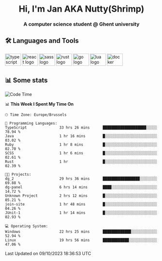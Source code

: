 <h1 align="center">Hi, I'm Jan AKA Nutty(Shrimp)</h1>
<h3 align="center">A computer science student @ Ghent university</h3>

<h2 align="left">🛠️ Languages and Tools</h2>

###

<div align="left">
  <img src="https://cdn.jsdelivr.net/gh/devicons/devicon/icons/typescript/typescript-original.svg" height="40" width="52" alt="typescript logo"  />
  <img src="https://cdn.jsdelivr.net/gh/devicons/devicon/icons/react/react-original.svg" height="40" width="52" alt="react logo"  />
  <img src="https://cdn.jsdelivr.net/gh/devicons/devicon/icons/sass/sass-original.svg" height="40" width="52" alt="sass logo"  />
  <img src="https://cdn.jsdelivr.net/gh/devicons/devicon/icons/rust/rust-plain.svg" height="40" width="52" alt="rust logo"  />
  <img src="https://cdn.jsdelivr.net/gh/devicons/devicon/icons/go/go-original.svg" height="40" width="52" alt="go logo"  />
  <img src="https://cdn.jsdelivr.net/gh/devicons/devicon/icons/lua/lua-original.svg" height="40" width="52" alt="lua logo"  />
  <img src="https://cdn.jsdelivr.net/gh/devicons/devicon/icons/docker/docker-original.svg" height="40" width="52" alt="docker logo"  />
</div>

<h2>📊 Some stats</h2>

<!--START_SECTION:waka-->
![Code Time](http://img.shields.io/badge/Code%20Time-3%2C757%20hrs%2039%20mins-blue)

📊 **This Week I Spent My Time On** 

```text
🕑︎ Time Zone: Europe/Brussels

💬 Programming Languages: 
TypeScript               33 hrs 26 mins      ████████████████████░░░░░   78.94 % 
Java                     1 hr 16 mins        █░░░░░░░░░░░░░░░░░░░░░░░░   03.02 % 
Ruby                     1 hr 8 mins         █░░░░░░░░░░░░░░░░░░░░░░░░   02.70 % 
SCSS                     1 hr 6 mins         █░░░░░░░░░░░░░░░░░░░░░░░░   02.61 % 
Rust                     1 hr                █░░░░░░░░░░░░░░░░░░░░░░░░   02.39 % 

🐱‍💻 Projects: 
dg_2                     29 hrs 36 mins      █████████████████░░░░░░░░   69.88 % 
dg-panel                 6 hrs 14 mins       ████░░░░░░░░░░░░░░░░░░░░░   14.72 % 
Unknown Project          2 hrs 12 mins       █░░░░░░░░░░░░░░░░░░░░░░░░   05.21 % 
join-site                1 hr 48 mins        █░░░░░░░░░░░░░░░░░░░░░░░░   04.26 % 
JUnit-1                  1 hr 14 mins        █░░░░░░░░░░░░░░░░░░░░░░░░   02.93 % 

💻 Operating System: 
Windows                  22 hrs 25 mins      █████████████░░░░░░░░░░░░   52.94 % 
Linux                    19 hrs 56 mins      ████████████░░░░░░░░░░░░░   47.06 % 
```


 Last Updated on 09/10/2023 18:36:53 UTC
<!--END_SECTION:waka-->
